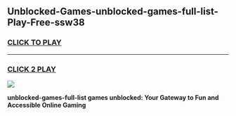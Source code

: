 
## Unblocked-Games-unblocked-games-full-list-Play-Free-ssw38
<h3>
<a href="https://premium76.site?title=unblocked-games-full-list&ref=23A">CLICK TO PLAY</a></h3>
<hr>

<h3>
<a href="https://premium76.site?title=unblocked-games-full-list&ref=23A">CLICK 2 PLAY</a>
  
</h3>

<a href="https://premium76.site?title=unblocked-games-full-list&ref=23A"><img src="https://clearcache.store/games.png"></a>


**unblocked-games-full-list games unblocked: Your Gateway to Fun and Accessible Online Gaming**
